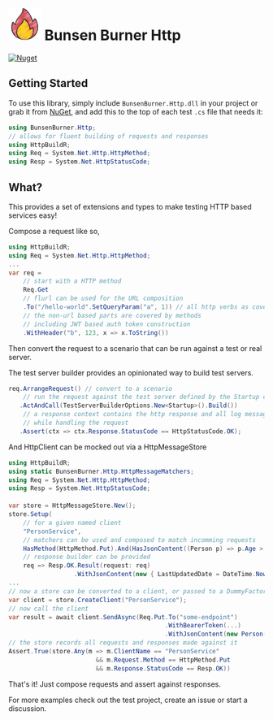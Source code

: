 ﻿<!-- markdownlint-disable MD013 -->

# ![Bunsen Burner](https://raw.githubusercontent.com/bmazzarol/Bunsen-Burner/main/fire-icon-small.png) Bunsen Burner Http

<!-- markdownlint-enable MD013 -->

[![Nuget](https://img.shields.io/nuget/v/BunsenBurner.Http)](https://www.nuget.org/packages/BunsenBurner.Http/)

## Getting Started

To use this library, simply include `BunsenBurner.Http.dll` in your project
or grab
it from [NuGet](https://www.nuget.org/packages/BunsenBurner.Http/), and add this
to the top of each test `.cs` file
that needs it:

```C#
using BunsenBurner.Http;
// allows for fluent building of requests and responses
using HttpBuildR;
using Req = System.Net.Http.HttpMethod;
using Resp = System.Net.HttpStatusCode;
```

## What?

This provides a set of extensions and types to make testing HTTP based services
easy!

Compose a request like so,

```c#
using HttpBuildR;
using Req = System.Net.Http.HttpMethod;
...
var req = 
    // start with a HTTP method
    Req.Get
    // flurl can be used for the URL composition
    .To("/hello-world".SetQueryParam("a", 1)) // all http verbs as covered
    // the non-url based parts are covered by methods
    // including JWT based auth token construction
    .WithHeader("b", 123, x => x.ToString())
```

Then convert the request to a scenario that can be run against a test or
real server.

The test server builder provides an opinionated way to build test servers.

```c#
req.ArrangeRequest() // convert to a scenario
    // run the request against the test server defined by the Startup class
   .ActAndCall(TestServerBuilderOptions.New<Startup>().Build())
    // a response context contains the http response and all log messages produced
    // while handling the request
   .Assert(ctx => ctx.Response.StatusCode == HttpStatusCode.OK);
```

And HttpClient can be mocked out via a HttpMessageStore

```c#
using HttpBuildR;
using static BunsenBurner.Http.HttpMessageMatchers;
using Req = System.Net.Http.HttpMethod;
using Resp = System.Net.HttpStatusCode;

var store = HttpMessageStore.New();
store.Setup(
    // for a given named client
    "PersonService",
    // matchers can be used and composed to match incomming requests
    HasMethod(HttpMethod.Put).And(HasJsonContent((Person p) => p.Age > 19))),
    // response builder can be provided
    req => Resp.OK.Result(request: req)
                  .WithJsonContent(new { LastUpdatedDate = DateTime.Now })
...
// now a store can be converted to a client, or passed to a DummyFactory
var client = store.CreateClient("PersonService");
// now call the client
var result = await client.SendAsync(Req.Put.To("some-endpoint")
                                           .WithBearerToken(...)
                                           .WithJsonContent(new Person(25)));
// the store records all requests and responses made against it
Assert.True(store.Any(m => m.ClientName == "PersonService"
                        && m.Request.Method == HttpMethod.Put
                        && m.Response.StatusCode == Resp.OK))
```

That's it! Just compose requests and assert against responses.

For more examples check out the test project, create an issue or start a
discussion.
